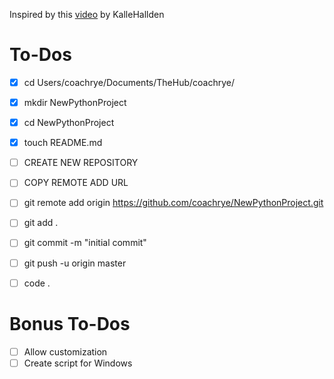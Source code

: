 Inspired by this [video](https://www.youtube.com/watch?v=7Y8Ppin12r4) by KalleHallden

# To-Dos

- [x] cd Users/coachrye/Documents/TheHub/coachrye/
- [x] mkdir NewPythonProject
- [x] cd NewPythonProject
- [x] touch README.md
- [ ] CREATE NEW REPOSITORY
- [ ] COPY REMOTE ADD URL
- [ ] git remote add origin https://github.com/coachrye/NewPythonProject.git
- [ ] git add .
- [ ] git commit -m "initial commit"
- [ ] git push -u origin master
- [ ] code .


# Bonus To-Dos

- [ ] Allow customization
- [ ] Create script for Windows
